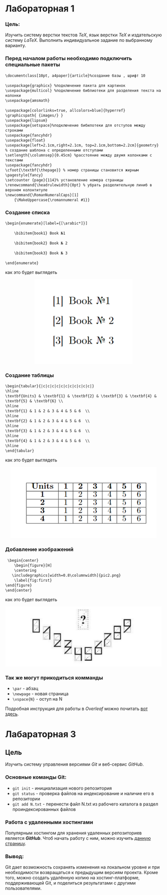 # Лабораторная 1 

### Цель:
Изучить систему верстки текстов *TeX*, язык верстки *TeX* и издательскую систему *LaTeX*. Выполнить индивидуальное задание по выбранному варианту.

### Перед началом работы необходимо подключить специальные пакеты
```
\documentclass[10pt, a4paper]{article}%создание базы , шрифт 10

\usepackage{graphicx} %подключение пакета для картинок
\usepackage{multicol} %подключение библиотеки для разделения текста на колонки
\usepackage{amsmath}

\usepackage[colorlinks=true, allcolors=blue]{hyperref}
\graphicspath{ {images/} }
\usepackage{lipsum}
\usepackage{setspace}%подключение бибилотеки для отступов между строками
\usepackage{fancyhdr}
\usepackage{float}
\usepackage[left=2.1cm,right=2.1cm, top=2.1cm,bottom=2.2cm]{geometry} % создание шаблона с определенными отступами
\setlength{\columnsep}{0.45cm} %расстояние между двумя колонками с текстами
\usepackage{fancyhdr}
\cfoot{\textbf{\thepage}} % номер страницы становится жирным
\pagestyle{fancy}
\setcounter {page}{114}% установление номера страницы
\renewcommand{\headrulewidth}{0pt} % убрать разделительную линиб в верхнем колонтитуле
\newcommand{\RomanNumeralCaps}[1]
    {\MakeUppercase{\romannumeral #1}}

```
### Создание списка
```
\begin{enumerate}[label={[\arabic*]}]

    \bibitem{book1} Book №1

    \bibitem{book2} Book № 2

    \bibitem{book3} Book № 3
    
\end{enumerate}
```
как это будет выглядеть 
 <p  align="center"><img src="images/1.png" ></p>

### Создание таблицы
```
\begin{tabular}{|c|c|c|c|c|c|c|c|c|c|c|}
\hline
\textbf{Units} & \textbf{1} & \textbf{2} & \textbf{3} & \textbf{4} & \textbf{5} & \textbf{6} \\
\hline
\textbf{1} & 1 & 2 & 3 & 4 & 5 & 6  \\
\hline
\textbf{2} & 1 & 2 & 3 & 4 & 5 & 6  \\
\hline
\textbf{3} & 1 & 2 & 3 & 4 & 5 & 6  \\
\hline
\textbf{4} & 1 & 2 & 3 & 4 & 5 & 6  \\
\hline
\end{tabular}
```
как это будет выглядеть 
 <p  align="center"><img src="images/2.png" ></p>
 
### Добавление изображений
```
 \begin{center}
    \begin{figure}[H]
    \centering
   \includegraphics[width=0.8\columnwidth]{pic2.png}
    \label{fig:first}
\end{figure}
\end{center}
```
как это будет выглядеть 
 <p  align="center"><img src="images/pic2.png" ></p>
 
###  Так же могут прикодиться комманды
* `\par` - абзац
* `\newpage` - новая страница
* `\vspace{N}` - оступ на N

Подробная инструкция для работы в *Overleaf* можно почитать [вот здесь](https://www.overleaf.com/learn/latex/Learn_LaTeX_in_30_minutes).


# Лабараторная 3

## Цель
Изучить систему управления версиями *Git* и веб-сервис *GitHub*.

### Основные команды Git:
* `git init` - инициализация нового репозитория
* `git status` - проверка файлов на индексирование и наличие его в репозитории
* `git add N.txt` - перенести файл N.txt из рабочего каталога в раздел проиндексированных файлов

### Работа с удаленными хостингами

Популярным хостингом для хранения удаленных репозиториев является *__GitHub__*.
Чтоб начать работу с ним, можно изучить [данную страницу](https://ru.hexlet.io/courses/intro_to_git/lessons/github/theory_unit).

### Вывод:

Git дает возможность сохранять изменения на локальном уровне и при необходимости возвращаться к предыдущим версиям проекта. Кроме того, можно создать удалённую копию на хостинг-платформе, поддерживающей Git, и поделиться результатами с другими пользователями.

